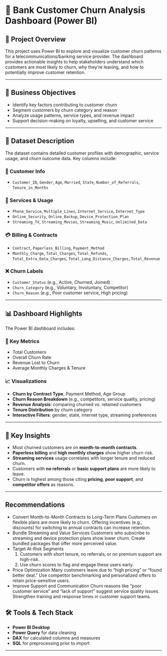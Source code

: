 
# 🏦 Bank Customer Churn Analysis Dashboard (Power BI)

## 📌 Project Overview

This project uses Power BI to explore and visualize customer churn patterns for a telecommunications/banking service provider. The dashboard provides actionable insights to help stakeholders understand which customers are most likely to churn, why they're leaving, and how to potentially improve customer retention.

---

## 🎯 Business Objectives

- Identify key factors contributing to customer churn
- Segment customers by churn category and reason
- Analyze usage patterns, service types, and revenue impact
- Support decision-making on loyalty, upselling, and customer service

---

## 🧾 Dataset Description

The dataset contains detailed customer profiles with demographic, service usage, and churn outcome data. Key columns include:

### 🔑 Customer Info
- `Customer_ID`, `Gender`, `Age`, `Married`, `State`, `Number_of_Referrals`, `Tenure_in_Months`

### 📶 Services & Usage
- `Phone_Service`, `Multiple_Lines`, `Internet_Service`, `Internet_Type`
- `Online_Security`, `Online_Backup`, `Device_Protection_Plan`
- `Streaming_TV`, `Streaming_Movies`, `Streaming_Music`, `Unlimited_Data`

### 💳 Billing & Contracts
- `Contract`, `Paperless_Billing`, `Payment_Method`
- `Monthly_Charge`, `Total_Charges`, `Total_Refunds`, `Total_Extra_Data_Charges`, `Total_Long_Distance_Charges`, `Total_Revenue`

### ❌ Churn Labels
- `Customer_Status` (e.g., Active, Churned, Joined)
- `Churn_Category` (e.g., Voluntary, Involuntary, Competitor)
- `Churn_Reason` (e.g., Poor customer service, High pricing)

---

## 📊 Dashboard Highlights

The Power BI dashboard includes:

### 📌 Key Metrics
- Total Customers
- Overall Churn Rate
- Revenue Lost to Churn
- Average Monthly Charges & Tenure

### 📈 Visualizations
- **Churn by Contract Type**, Payment Method, Age Group
- **Churn Reason Breakdown** (e.g., competitors, service quality, pricing)
- **Revenue Analysis**: comparing churned vs. retained customers
- **Tenure Distribution** by churn category
- **Interactive Filters**: gender, state, internet type, streaming preferences

---

## 🧠 Key Insights

- Most churned customers are on **month-to-month contracts**.
- **Paperless billing** and **high monthly charges** show higher churn risk.
- **Streaming services** usage correlates with longer tenure and reduced churn.
- Customers with **no referrals** or **basic support plans** are more likely to leave.
- Churn is highest among those citing **pricing**, **poor support**, and **competitor offers** as reasons.

---

## Recommendations
* Convert Month-to-Month Contracts to Long-Term Plans
Customers on flexible plans are more likely to churn. Offering incentives (e.g., discounts) for switching to annual contracts can increase retention.
* Bundle Streaming and Value Services
Customers who subscribe to streaming and device protection plans show lower churn. Create bundled packages that offer more perceived value.
* Target At-Risk Segments
  1.  Customers with short tenure, no referrals, or no premium support are high-risk.
   2. Use churn scores to flag and engage these users early.
* Price Optimization
Many customers leave due to “high pricing” or “found better deal.” Use competitor benchmarking and personalized offers to retain price-sensitive users.
* Improve Support and Communication
Churn reasons like “poor customer service” and “lack of support” suggest service quality issues. Strengthen training and response times in customer support teams.
## 🛠 Tools & Tech Stack

- **Power BI Desktop**  
- **Power Query** for data cleaning  
- **DAX** for calculated columns and measures  
- **SQL** for preprocessing prior to import

---




